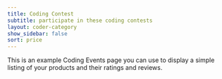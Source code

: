 ```yaml
---
title: Coding Contest
subtitle: participate in these coding contests
layout: coder-category
show_sidebar: false
sort: price
---
```


This is an example Coding Events page you can use to display a simple listing of your products and their ratings and reviews.

